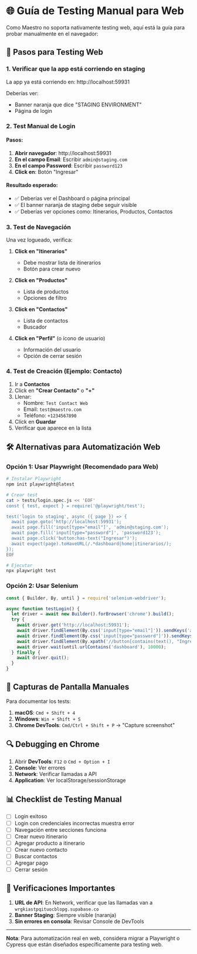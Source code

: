 # 🌐 Guía de Testing Manual para Web

Como Maestro no soporta nativamente testing web, aquí está la guía para probar manualmente en el navegador:

## 🚀 Pasos para Testing Web

### 1. Verificar que la app está corriendo en staging

La app ya está corriendo en: http://localhost:59931

Deberías ver:
- Banner naranja que dice "STAGING ENVIRONMENT"
- Página de login

### 2. Test Manual de Login

#### Pasos:
1. **Abrir navegador**: http://localhost:59931
2. **En el campo Email**: Escribir `admin@staging.com`
3. **En el campo Password**: Escribir `password123`
4. **Click en**: Botón "Ingresar"

#### Resultado esperado:
- ✅ Deberías ver el Dashboard o página principal
- ✅ El banner naranja de staging debe seguir visible
- ✅ Deberías ver opciones como: Itinerarios, Productos, Contactos

### 3. Test de Navegación

Una vez logueado, verifica:

1. **Click en "Itinerarios"**
   - Debe mostrar lista de itinerarios
   - Botón para crear nuevo

2. **Click en "Productos"**
   - Lista de productos
   - Opciones de filtro

3. **Click en "Contactos"**
   - Lista de contactos
   - Buscador

4. **Click en "Perfil"** (o ícono de usuario)
   - Información del usuario
   - Opción de cerrar sesión

### 4. Test de Creación (Ejemplo: Contacto)

1. Ir a **Contactos**
2. Click en **"Crear Contacto"** o **"+"**
3. Llenar:
   - Nombre: `Test Contact Web`
   - Email: `test@maestro.com`
   - Teléfono: `+1234567890`
4. Click en **Guardar**
5. Verificar que aparece en la lista

## 🛠️ Alternativas para Automatización Web

### Opción 1: Usar Playwright (Recomendado para Web)

```bash
# Instalar Playwright
npm init playwright@latest

# Crear test
cat > tests/login.spec.js << 'EOF'
const { test, expect } = require('@playwright/test');

test('login to staging', async ({ page }) => {
  await page.goto('http://localhost:59931');
  await page.fill('input[type="email"]', 'admin@staging.com');
  await page.fill('input[type="password"]', 'password123');
  await page.click('button:has-text("Ingresar")');
  await expect(page).toHaveURL(/.*dashboard|home|itinerarios/);
});
EOF

# Ejecutar
npx playwright test
```

### Opción 2: Usar Selenium

```javascript
const { Builder, By, until } = require('selenium-webdriver');

async function testLogin() {
  let driver = await new Builder().forBrowser('chrome').build();
  try {
    await driver.get('http://localhost:59931');
    await driver.findElement(By.css('input[type="email"]')).sendKeys('admin@staging.com');
    await driver.findElement(By.css('input[type="password"]')).sendKeys('password123');
    await driver.findElement(By.xpath('//button[contains(text(), "Ingresar")]')).click();
    await driver.wait(until.urlContains('dashboard'), 10000);
  } finally {
    await driver.quit();
  }
}
```

## 📸 Capturas de Pantalla Manuales

Para documentar los tests:

1. **macOS**: `Cmd + Shift + 4`
2. **Windows**: `Win + Shift + S`
3. **Chrome DevTools**: `Cmd/Ctrl + Shift + P` → "Capture screenshot"

## 🔍 Debugging en Chrome

1. Abrir **DevTools**: `F12` o `Cmd + Option + I`
2. **Console**: Ver errores
3. **Network**: Verificar llamadas a API
4. **Application**: Ver localStorage/sessionStorage

## 📊 Checklist de Testing Manual

- [ ] Login exitoso
- [ ] Login con credenciales incorrectas muestra error
- [ ] Navegación entre secciones funciona
- [ ] Crear nuevo itinerario
- [ ] Agregar producto a itinerario
- [ ] Crear nuevo contacto
- [ ] Buscar contactos
- [ ] Agregar pago
- [ ] Cerrar sesión

## 🚨 Verificaciones Importantes

1. **URL de API**: En Network, verificar que las llamadas van a `wrgkiastpqituocblopg.supabase.co`
2. **Banner Staging**: Siempre visible (naranja)
3. **Sin errores en consola**: Revisar Console de DevTools

---

**Nota**: Para automatización real en web, considera migrar a Playwright o Cypress que están diseñados específicamente para testing web.